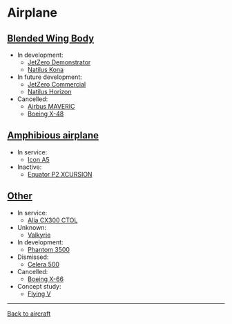 Airplane
========

## [Blended Wing Body](Airplane.BlendedWingBody.md)
- In development:
  - [JetZero Demonstrator](Airplane.BlendedWingBody.md#jetzero-demonstrator)
  - [Natilus Kona](Airplane.BlendedWingBody.md#natilus-kona)
- In future development:
  - [JetZero Commercial](Airplane.BlendedWingBody.md#jetzero-commercial)
  - [Natilus Horizon](Airplane.BlendedWingBody.md#natilus-horizon)
- Cancelled:
  - [Airbus MAVERIC](Airplane.BlendedWingBody.md#airbus-maveric)
  - [Boeing X-48](Airplane.BlendedWingBody.md#boeing-x-48)

## [Amphibious airplane](Airplane.Amphibious.md)
- In service:
  - [Icon A5](Airplane.Amphibious.md#icon-a5)
- Inactive:
  - [Equator P2 XCURSION](Airplane.Amphibious.md#equator-p2-xcursion)

## [Other](Airplane.Other.md)
- In service:
  - [Alia CX300 CTOL](Airplane.Other.md#alia-cx300-ctol)
- Unknown: 
  - [Valkyrie](Airplane.Other.md#valkyrie)
- In development:
  - [Phantom 3500](Airplane.Other.md#phantom-3500)
- Dismissed:
  - [Celera 500](Airplane.Other.md#celera-500)
- Cancelled:
  - [Boeing X-66](Airplane.Other.md#boeing-x-66)
- Concept study:
  - [Flying V](Airplane.Other.md#flying-v)

---
[Back to aircraft](Aircraft.md)
